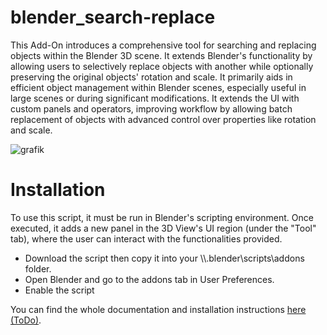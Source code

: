 # blender_search-replace

This Add-On introduces a comprehensive tool for searching and replacing objects within the Blender 3D scene. It extends Blender's functionality by allowing users to selectively replace objects with another while optionally preserving the original objects' rotation and scale. It primarily aids in efficient object management within Blender scenes, especially useful in large scenes or during significant modifications. It extends the UI with custom panels and operators, improving workflow by allowing batch replacement of objects with advanced control over properties like rotation and scale.

![grafik](https://github.com/Eddcapone/blender_search-replace/assets/16349349/2760d81b-9020-4221-a9fa-22686a2088b5)

<h1>Installation</h1>

To use this script, it must be run in Blender's scripting environment. Once executed, it adds a new panel in the 3D View's UI region (under the "Tool" tab), where the user can interact with the functionalities provided.

<ul>
	<li>Download the script then copy it into your \\.blender\scripts\addons folder.</li>
	<li>Open Blender and go to the addons tab in User Preferences.</li>
	<li>Enable the script</li>
</ul>

You can find the whole documentation and installation instructions <a href="https://github.com/Eddcapone/blender_search-replace/wiki">here (ToDo)</a>.
